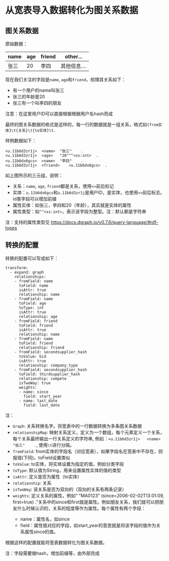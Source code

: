 # 从宽表导入数据转化为图关系数据

## 图关系数据

原始数据：

name | age  | friend | other...
---- | ---- | ----   | ----
张三 | 20   | 李四   | 其他信息....

现在我们关注的字段是`name`, `age`和`friend`，梳理其关系如下：

- 有一个用户的name叫张三
- 张三的年龄是20
- 张三有一个叫李四的朋友

注意：在这里用户ID可以直接根据根据用户名hash而成

最终的图关系数据的格式是这样的，每一行的数据就是一组关系，格式如`{from实体}\t{关系}\t{to实体}\t.`

样例数据如下：

```
<u.11b6d3zr1j>	<name>	"张三"	.
<u.11b6d3zr1j>	<age>	"20"^^<xs:int>	.
<u.11b6dx6gcs>	<name>	"李四"	.
<u.11b6d3zr1j>	<friend>	<u.11b6dx6gcs>	.
```


如上图所示的三元组，说明：

- 关系：`name`, `age`, `friend`都是关系，使用`<>`前后标记
- 实体：`u.11b6dx6gcs`和`u.11b6d3zr1j`是用户ID，是实体，也使用`<>`前后标志。id类字段可以增加前缀
- 属性实体：如张三，李四和20（年龄），其实就是实体的属性
- 属性类型：如`^^<xs:int>`，表示该字段为整型。注：默认都是字符串

注：支持的属性类型见 https://docs.dgraph.io/v0.7.6/query-language/#rdf-types

## 转换的配置

转换的配置可以写成如下：

```
transform:
  - expand: graph
    relationships:
    - fromField: name
      toField: name
      isAttr: true
      relationship: name
    - fromField: name
      toField: age
      toType: int
      isAttr: true
      relationship: age
    - fromField: friend
      toField: friend
      isAttr: true
      relationship: name
    - fromField: name
      toField: friend
      relationship: friend
    - fromField: secondsupplier_hash
      toValue: bid
      isAttr: true
      relationship: company.type
    - fromField: secondsupplier_hash
      toField: thirdsupplier_hash
      relationship: compete
      isTwoWay: true
      weights:
      - name: since
        field: start_year
      - name: last_date
        field: last_date
```

注：

- `Graph`: 关系转换名字。将宽表中的一行数据转换为多条图关系数据
- `relationshipMap`: 映射关系定义，定义为一个数组，每个元素定义一个关系，每个关系最终输出一行关系定义的字符串, 例如：`<u.11b6d3zr1j>	<name>	"张三"	.`, 使用`\t`进行分隔。
- `fromField`: from实体的字段名（对应宽表），如果字段名在宽表中不存在，则报错(下同)。toField设置类似
- `toValue`: to实体，将实体设置为指定的值，例如分类字段
- `toType`: 默认值为String，用来设置属性实体的值的类型
- `isAttr`: 定义是否为属性（to实体）
- `relationship`: 关系
- `isTwoWay`: 该关系是否为双向的（双向的关系有两条记录）
- `weights`: 定义关系的属性，例如“<alice> <car> "MA0123" (since=2006-02-02T13:01:09, first=true) .”关系中的since和first就是属性。例如朋友关系，我们就可以把朋友什么时候认识的，关系的程度等作为属性。每个属性有两个字段：
  - name：属性名，如since
  - field：属性值对应的字段，如start_year的意思就是将该字段的值作为关系属性since的值。

根据这样的配置就能将宽表数据转化为图关系数据。

注：字段需要做hash，增加前缀等，由外部完成

